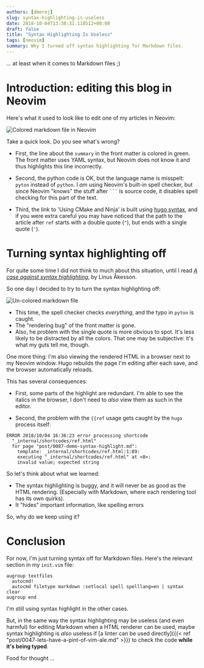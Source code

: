 ```yaml
---
authors: [dmerej]
slug: syntax-highlighting-is-useless
date: 2018-10-04T13:30:31.118512+00:00
draft: false
title: "Syntax Highlighting Is Useless"
tags: [neovim]
summary: Why I turned off syntax highlighting for Markdown files.
---
```


&hellip; at least when it comes to Markdown files ;)

# Introduction: editing this blog in Neovim

Here's what it used to look like to edit one of my articles in Neovim:

![Colored markdown file in Neovim](/pics/markdown-colored.png)

Take a quick look. Do you see what's wrong?

* First, the line about the `summary` in the front matter is colored in green. The front matter uses YAML syntax, but Neovim does not know it and thus highlights this line incorrectly.

* Second, the python code is OK, but the language name is misspelt: `pyton` instead of `python`. I *am* using Neovim's built-in spell checker, but since Neovim "knows" the stuff after <code>```</code> is source code, it disables spell checking for this part of the text.

* Third, the link to 'Using CMake and Ninja' is built using [hugo syntax](https://gohugo.io/functions/ref/), and if you were extra careful you may have noticed that the path to the article after `ref` starts with a double quote (`"`), but ends with a single quote (`'`).


# Turning syntax highlighting off


For quite some time I did not think to much about this situation, until I read *[A case against syntax highlighting](http://www.linusakesson.net/programming/syntaxhighlighting/)*, by Linus Åkesson.

So one day I decided to try to turn the syntax highlighting off:

![Un-colored markdown file](/pics/markdown-plain.png)

* This time, the spell checker checks *everything*, and the typo in `pyton` is caught.
* The "rendering bug" of the front matter is gone.
* Also, he problem with the single quote is more obvious to spot. It's less likely to be distracted by all the colors. That one may be subjective: it's what my guts tell me, though.

One more thing: I'm also viewing the rendered HTML in a browser next to my Neovim window. Hugo rebuilds the page I'm editing after each save, and the browser automatically reloads.

This has several consequences:

* First, some parts of the highlight are redundant. I'm able to see the italics in the browser, I don't need to *also* view them as such in the editor.

* Second, the problem with the `{{ref` usage gets caught by the `hugo` process itself:

```
ERROR 2018/10/04 16:36:23 error processing shortcode
  "_internal/shortcodes/ref.html"
  for page "post/0087-demo-syntax-highlight.md":
    template: _internal/shortcodes/ref.html:1:89:
    executing "_internal/shortcodes/ref.html" at <0>:
    invalid value; expected string
```

So let's think about what we learned:

* The syntax highlighting is buggy, and it will never be as good as the HTML rendering. (Especially with Markdown, where each rendering tool has its own quirks).
* It "hides" important information, like spelling errors

So, why do we keep using it?

# Conclusion

For now, I'm just turning syntax off for Markdown files. Here's the relevant section in my `init.vim` file:

```
augroup textfiles
  autocmd!
  autocmd filetype markdown :setlocal spell spelllang=en | syntax clear
augroup end
```

I'm still using syntax highlight in the other cases.

But, in the same way the syntax highlighting may be useless (and even harmful) for editing Markdown when a HTML renderer can be used, maybe syntax highlighting is *also* useless if [a linter can be used directly]({{< ref "post/0047-lets-have-a-pint-of-vim-ale.md" >}}) to check the code **while it's being typed**.

Food for thought &hellip;
